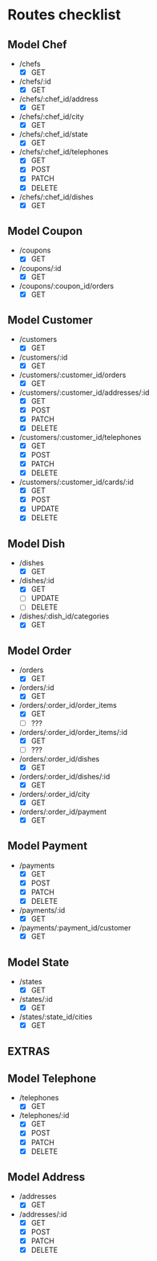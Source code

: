 # Routes checklist

## Model Chef

- /chefs
  - [x] GET
- /chefs/:id
  - [x] GET
- /chefs/:chef_id/address
  - [x] GET
- /chefs/:chef_id/city
  - [x] GET
- /chefs/:chef_id/state
  - [x] GET
- /chefs/:chef_id/telephones
  - [x] GET
  - [x] POST
  - [x] PATCH
  - [x] DELETE
- /chefs/:chef_id/dishes
  - [x] GET

## Model Coupon

- /coupons
  - [x] GET
- /coupons/:id
  - [x] GET
- /coupons/:coupon_id/orders
  - [x] GET

## Model Customer

- /customers
  - [x] GET
- /customers/:id
  - [x] GET
- /customers/:customer_id/orders
  - [x] GET
- /customers/:customer_id/addresses/:id
  - [x] GET
  - [x] POST
  - [x] PATCH
  - [x] DELETE
- /customers/:customer_id/telephones
  - [x] GET
  - [x] POST
  - [x] PATCH
  - [x] DELETE
- /customers/:customer_id/cards/:id
  - [x] GET
  - [x] POST
  - [x] UPDATE
  - [x] DELETE

## Model Dish

- /dishes
  - [x] GET
- /dishes/:id
  - [x] GET
  - [ ] UPDATE
  - [ ] DELETE
- /dishes/:dish_id/categories
  - [x] GET

## Model Order

- /orders
  - [x] GET
- /orders/:id
  - [x] GET
- /orders/:order_id/order_items
  - [x] GET
  - [ ] ???
- /orders/:order_id/order_items/:id
  - [x] GET
  - [ ] ???
- /orders/:order_id/dishes
  - [x] GET
- /orders/:order_id/dishes/:id
  - [x] GET
- /orders/:order_id/city
  - [x] GET
- /orders/:order_id/payment
  - [x] GET

## Model Payment

- /payments
  - [x] GET
  - [x] POST
  - [x] PATCH
  - [x] DELETE
- /payments/:id
  - [x] GET
- /payments/:payment_id/customer
  - [x] GET

## Model State

- /states
  - [x] GET
- /states/:id
  - [x] GET
- /states/:state_id/cities
  - [x] GET

## EXTRAS

## Model Telephone

- /telephones
  - [x] GET
- /telephones/:id
  - [x] GET
  - [x] POST
  - [x] PATCH
  - [x] DELETE

## Model Address

- /addresses
  - [x] GET
- /addresses/:id
  - [x] GET
  - [x] POST
  - [x] PATCH
  - [x] DELETE
